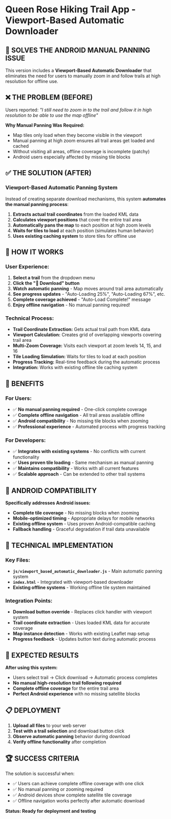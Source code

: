 # Queen Rose Hiking Trail App - Viewport-Based Automatic Downloader

## 🎯 SOLVES THE ANDROID MANUAL PANNING ISSUE

This version includes a **Viewport-Based Automatic Downloader** that eliminates the need for users to manually zoom in and follow trails at high resolution for offline use.

## ❌ THE PROBLEM (BEFORE)

Users reported: *"I still need to zoom in to the trail and follow it in high resolution to be able to use the map offline"*

**Why Manual Panning Was Required:**
- Map tiles only load when they become visible in the viewport
- Manual panning at high zoom ensures all trail areas get loaded and cached
- Without visiting all areas, offline coverage is incomplete (patchy)
- Android users especially affected by missing tile blocks

## ✅ THE SOLUTION (AFTER)

### **Viewport-Based Automatic Panning System**

Instead of creating separate download mechanisms, this system **automates the manual panning process**:

1. **Extracts actual trail coordinates** from the loaded KML data
2. **Calculates viewport positions** that cover the entire trail area  
3. **Automatically pans the map** to each position at high zoom levels
4. **Waits for tiles to load** at each position (simulates human behavior)
5. **Uses existing caching system** to store tiles for offline use

## 🚀 HOW IT WORKS

### **User Experience:**
1. **Select a trail** from the dropdown menu
2. **Click the "💾 Download" button**
3. **Watch automatic panning** - Map moves around trail area automatically
4. **See progress updates** - "Auto-Loading 25%", "Auto-Loading 67%", etc.
5. **Complete coverage achieved** - "Auto-Load Complete!" message
6. **Enjoy offline navigation** - No manual panning required!

### **Technical Process:**
- **Trail Coordinate Extraction:** Gets actual trail path from KML data
- **Viewport Calculation:** Creates grid of overlapping viewports covering trail area
- **Multi-Zoom Coverage:** Visits each viewport at zoom levels 14, 15, and 16
- **Tile Loading Simulation:** Waits for tiles to load at each position
- **Progress Tracking:** Real-time feedback during the automatic process
- **Integration:** Works with existing offline tile caching system

## 🎯 BENEFITS

### **For Users:**
- ✅ **No manual panning required** - One-click complete coverage
- ✅ **Complete offline navigation** - All trail areas available offline
- ✅ **Android compatibility** - No missing tile blocks when zooming
- ✅ **Professional experience** - Automated process with progress tracking

### **For Developers:**
- ✅ **Integrates with existing systems** - No conflicts with current functionality
- ✅ **Uses proven tile loading** - Same mechanism as manual panning
- ✅ **Maintains compatibility** - Works with all current features
- ✅ **Scalable approach** - Can be extended to other trail systems

## 📱 ANDROID COMPATIBILITY

**Specifically addresses Android issues:**
- **Complete tile coverage** - No missing blocks when zooming
- **Mobile-optimized timing** - Appropriate delays for mobile networks
- **Existing offline system** - Uses proven Android-compatible caching
- **Fallback handling** - Graceful degradation if trail data unavailable

## 🔧 TECHNICAL IMPLEMENTATION

### **Key Files:**
- **`js/viewport_based_automatic_downloader.js`** - Main automatic panning system
- **`index.html`** - Integrated with viewport-based downloader
- **Existing offline systems** - Working offline tile system maintained

### **Integration Points:**
- **Download button override** - Replaces click handler with viewport system
- **Trail coordinate extraction** - Uses loaded KML data for accurate coverage
- **Map instance detection** - Works with existing Leaflet map setup
- **Progress feedback** - Updates button text during automatic process

## 🎊 EXPECTED RESULTS

**After using this system:**
- Users select trail → Click download → Automatic process completes
- **No manual high-resolution trail following required**
- **Complete offline coverage** for the entire trail area
- **Perfect Android experience** with no missing satellite blocks

## 📋 DEPLOYMENT

1. **Upload all files** to your web server
2. **Test with a trail selection** and download button click
3. **Observe automatic panning** behavior during download
4. **Verify offline functionality** after completion

## 🏆 SUCCESS CRITERIA

The solution is successful when:
- ✅ Users can achieve complete offline coverage with one click
- ✅ No manual panning or zooming required
- ✅ Android devices show complete satellite tile coverage
- ✅ Offline navigation works perfectly after automatic download

**Status: Ready for deployment and testing**

